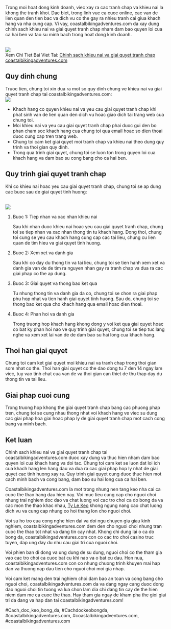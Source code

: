 <p>Trong moi hoat dong kinh doanh, viec xay ra cac tranh chap va khieu nai la khong the tranh khoi. Dac biet, trong linh vuc ca cuoc online, cac van de lien quan den tien bac va dich vu co the gay ra nhieu tranh cai giua khach hang va nha cung cap. Vi vay, coastalbikingadventures.com da xay dung chinh sach khieu nai va giai quyet tranh chap nham dam bao quyen loi cua ca hai ben va tao su minh bach trong hoat dong kinh doanh.</p><br><img src="https://coastalbikingadventures.com/wp-content/uploads/2025/02/chinh-sach-khieu-nai-va-giai-quyet-tranh-chap-1.jpg"></br>
Xem Chi Tiet Bai Viet Tai: <a href="https://coastalbikingadventures.com/chinh-sach-khieu-nai-va-giai-quyet-tranh-chap-coastalbikingadventures-com/">Chinh sach khieu nai va giai quyet tranh chap coastalbikingadventures.com</a><h2>Quy dinh chung</h2><p>Truoc tien, chung toi xin dua ra mot so quy dinh chung ve khieu nai va giai quyet tranh chap tai coastalbikingadventures.com:<br><img src="https://coastalbikingadventures.com/wp-content/uploads/2025/02/keo-rung-1.jpg"></br><ul>
<li>Khach hang co quyen khieu nai va yeu cau giai quyet tranh chap khi phat sinh van de lien quan den dich vu hoac giao dich tai trang web cua chung toi.</li>
<li>Moi khieu nai va yeu cau giai quyet tranh chap phai duoc gui den bo phan cham soc khach hang cua chung toi qua email hoac so dien thoai duoc cung cap tren trang web.</li>
<li>Chung toi cam ket giai quyet moi tranh chap va khieu nai theo dung quy trinh va thoi gian quy dinh.</li>
<li>Trong qua trinh giai quyet, chung toi se luon ton trong quyen loi cua khach hang va dam bao su cong bang cho ca hai ben.</li>
</ul><h2>Quy trinh giai quyet tranh chap</h2><p>Khi co khieu nai hoac yeu cau giai quyet tranh chap, chung toi se ap dung cac buoc sau de giai quyet tinh huong:</p><br><img src="https://coastalbikingadventures.com/wp-content/uploads/2025/02/chinh-sach-khieu-nai-va-giai-quyet-tranh-chap-3.jpg"></br><ol>
<li>Buoc 1: Tiep nhan va xac nhan khieu nai</li>
<p>Sau khi nhan duoc khieu nai hoac yeu cau giai quyet tranh chap, chung toi se tiep nhan va xac nhan thong tin tu khach hang. Dong thoi, chung toi cung se yeu cau khach hang cung cap cac tai lieu, chung cu lien quan de tim hieu va giai quyet tinh huong.
<li>Buoc 2: Xem xet va danh gia</li>
<p>Sau khi co day du thong tin va tai lieu, chung toi se tien hanh xem xet va danh gia van de de tim ra nguyen nhan gay ra tranh chap va dua ra cac giai phap co the ap dung.</p>
<li>Buoc 3: Giai quyet va thong bao ket qua</li>
<p>Tu nhung thong tin va danh gia da co, chung toi se chon ra giai phap phu hop nhat va tien hanh giai quyet tinh huong. Sau do, chung toi se thong bao ket qua cho khach hang qua email hoac dien thoai.
<li>Buoc 4: Phan hoi va danh gia</li>
<p>Trong truong hop khach hang khong dong y voi ket qua giai quyet hoac co bat ky phan hoi nao ve quy trinh giai quyet, chung toi se tiep tuc lang nghe va xem xet lai van de de dam bao su hai long cua khach hang.</p>
</ol><h2>Thoi han giai quyet</h2><p>Chung toi cam ket giai quyet moi khieu nai va tranh chap trong thoi gian som nhat co the. Thoi han giai quyet co the dao dong tu 7 den 14 ngay lam viec, tuy vao tinh chat cua van de va thoi gian can thiet de thu thap day du thong tin va tai lieu.</p><h2>Giai phap cuoi cung</h2><p>Trong truong hop khong the giai quyet tranh chap bang cac phuong phap tren, chung toi se cung nhau thong nhat voi khach hang ve viec su dung cac giai phap hoa giai hoac phap ly de giai quyet tranh chap mot cach cong bang va minh bach.</p><h2>Ket luan</h2><p>Chinh sach khieu nai va giai quyet tranh chap tai coastalbikingadventures.com duoc xay dung va thuc hien nham dam bao quyen loi cua khach hang va doi tac. Chung toi cam ket se luon dat loi ich cua khach hang len hang dau va dua ra cac giai phap hop ly nhat de giai quyet cac tinh huong xay ra. Quy trinh giai quyet cung duoc thuc hien mot cach minh bach va cong bang, dam bao su hai long cua ca hai ben.</p><p>Coastalbikingadventures.com la mot trong nhung nen tang keo nha cai ca cuoc the thao hang dau hien nay. Voi muc tieu cung cap cho nguoi choi nhung trai nghiem doc dao va chat luong voi cac tro choi ca do bong da va cac mon the thao khac nhau, <a href="https://coastalbikingadventures.com/">Ty Le Keo</a> khong ngung nang cao chat luong dich vu va cung cap nhung co hoi thang lon cho nguoi choi. 

Voi su ho tro cua cong nghe hien dai va doi ngu chuyen gia giau kinh nghiem, coastalbikingadventures.com dem den cho nguoi choi nhung tran cuoc the thao tot nhat va dang tin cay nhat. Khong chi dung lai o ca do bong da, coastalbikingadventures.com con co cac tro choi casino truc tuyen, dap ung day du nhu cau giai tri cua nguoi choi.

Voi phien ban di dong va ung dung de su dung, nguoi choi co the tham gia vao cac tro choi ca cuoc bat cu khi nao va o bat cu dau. Hon nua, coastalbikingadventures.com con co nhung chuong trinh khuyen mai hap dan va thuong nap dau tien cho nguoi choi moi gia nhap.

Voi cam ket mang den trai nghiem choi dam bao an toan va cong bang cho nguoi choi, coastalbikingadventures.com da va dang ngay cang duoc dong dao nguoi choi tin tuong va lua chon lam dia chi dang tin cay de the hien niem dam me ca cuoc the thao. Hay tham gia ngay de kham pha the gioi giai tri da dang va hap dan tai coastalbikingadventures.com!</p>
#Cach_doc_keo_bong_da, #Cachdockeobongda, #coastalbikingadventures.com, #coastalbikingadventures.com, #coastalbikingadventures.com
